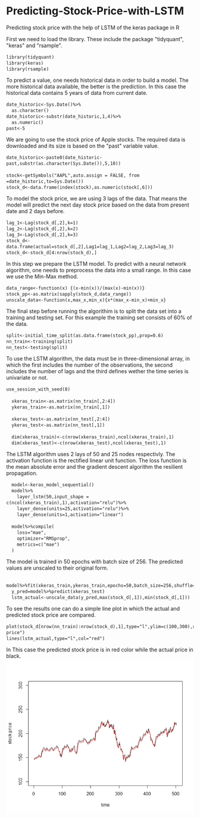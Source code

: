 # Predicting-Stock-Price-with-LSTM
Predicting stock price with the help of LSTM of the keras package in R


First we need to load the library. These include the package "tidyquant", "keras" and "rsample". 
```{r}
library(tidyquant)
library(keras)
library(rsample)
```

To predict a value, one needs historical data in order to build a model. The more historical data available, the better is the prediction. In this case the historical data contains 5 years of data from current date.
```{r}
date_historic<-Sys.Date()%>%
  as.character()
date_historic<-substr(date_historic,1,4)%>%
  as.numeric()
past<-5
```
We are going to use the stock price of Apple stocks. The required data is downloaded and its size is based on the "past" variable value.
```{r}
date_historic<-paste0(date_historic-past,substr(as.character(Sys.Date()),5,10))

stock<-getSymbols("AAPL",auto.assign = FALSE, from =date_historic,to=Sys.Date())
stock_d<-data.frame(index(stock),as.numeric(stock[,6])) 
```
To model the stock price, we are using 3 lags of the data. That means the model will predict the next day stock price based on the data from present date and 2 days before.
```{r}
lag_1<-Lag(stock_d[,2],k=1)
lag_2<-Lag(stock_d[,2],k=2)
lag_3<-Lag(stock_d[,2],k=3)
stock_d<-data.frame(actual=stock_d[,2],Lag1=lag_1,Lag2=lag_2,Lag3=lag_3)
stock_d<-stock_d[4:nrow(stock_d),]
```
In this step we prepare the LSTM model. To predict with a neural network algorithm, one needs to preprocess the data into a small range. In this case we use the Min-Max method.
```{r}
data_range<-function(x) {(x-min(x))/(max(x)-min(x))}
stock_pp<-as.matrix(sapply(stock_d,data_range))
unscale_data<-function(x,max_x,min_x){x*(max_x-min_x)+min_x}
```
The final step before running the algorithim is to split the data set into a training and testing set. For this example the training set consists of 60% of the data.
```{r}
split<-initial_time_split(as.data.frame(stock_pp),prop=0.6)
nn_train<-training(split)
nn_test<-testing(split)
```
To use the LSTM algorithm, the data must be in three-dimensional array, in which the first includes the number of the observations, the second includes the number of lags and the third defines wether the time series is univariate or not.
```{r}
use_session_with_seed(8)

  xkeras_train<-as.matrix(nn_train[,2:4])
  ykeras_train<-as.matrix(nn_train[,1])
  
  xkeras_test<-as.matrix(nn_test[,2:4])
  ykeras_test<-as.matrix(nn_test[,1])
  
  dim(xkeras_train)<-c(nrow(xkeras_train),ncol(xkeras_train),1)
  dim(xkeras_test)<-c(nrow(xkeras_test),ncol(xkeras_test),1)
```
The LSTM algorithm uses 2 lays of 50 and 25 nodes respectivly. The activation function is the rectified linear unit function. The loss function is the mean absolute error and the gradient descent algorithm the resilient propagation.
```{r}  
  model<-keras_model_sequential()
  model%>%
    layer_lstm(50,input_shape = c(ncol(xkeras_train),1),activation="relu")%>%
    layer_dense(units=25,activation="relu")%>%
    layer_dense(units=1,activation="linear")
  
  model%>%compile(
    loss="mae",
    optimizer="RMSprop",
    metrics=c("mae") 
  )
```
The model is trained in 50 epochs with batch size of 256. The predicted values are unscaled to their original form. 
```{r} 
  model%>%fit(xkeras_train,ykeras_train,epochs=50,batch_size=256,shuffle=F)
  y_pred=model%>%predict(xkeras_test)
  lstm_actual<-unscale_data(y_pred,max(stock_d[,1]),min(stock_d[,1]))
```
To see the results one can do a simple line plot in which the actual and predicted stock price are compared.
```{r} 
plot(stock_d[nrow(nn_train):nrow(stock_d),1],type="l",ylim=c(100,300),xlab="time",ylab="stock price")
lines(lstm_actual,type="l",col="red")
```
In This case the predicted stock price is in red color while the actual price in black.
![Screenshot](Rplot.png)
